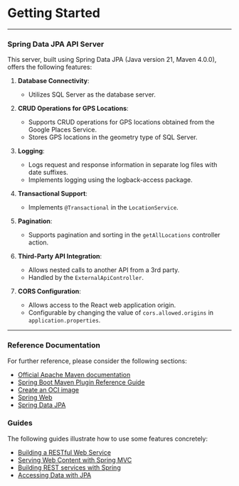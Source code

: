 # Getting Started

---

### Spring Data JPA API Server

This server, built using Spring Data JPA (Java version 21, Maven 4.0.0), offers the following features:

1. **Database Connectivity**: 
   - Utilizes SQL Server as the database server.

2. **CRUD Operations for GPS Locations**:
   - Supports CRUD operations for GPS locations obtained from the Google Places Service.
   - Stores GPS locations in the geometry type of SQL Server.

3. **Logging**:
   - Logs request and response information in separate log files with date suffixes.
   - Implements logging using the logback-access package.

4. **Transactional Support**:
   - Implements `@Transactional` in the `LocationService`.

5. **Pagination**:
   - Supports pagination and sorting in the `getAllLocations` controller action.

6. **Third-Party API Integration**:
   - Allows nested calls to another API from a 3rd party.
   - Handled by the `ExternalApiController`.

7. **CORS Configuration**:
   - Allows access to the React web application origin.
   - Configurable by changing the value of `cors.allowed.origins` in `application.properties`.

---

### Reference Documentation
For further reference, please consider the following sections:

* [Official Apache Maven documentation](https://maven.apache.org/guides/index.html)
* [Spring Boot Maven Plugin Reference Guide](https://docs.spring.io/spring-boot/docs/3.2.5/maven-plugin/reference/html/)
* [Create an OCI image](https://docs.spring.io/spring-boot/docs/3.2.5/maven-plugin/reference/html/#build-image)
* [Spring Web](https://docs.spring.io/spring-boot/docs/3.2.5/reference/htmlsingle/index.html#web)
* [Spring Data JPA](https://docs.spring.io/spring-boot/docs/3.2.5/reference/htmlsingle/index.html#data.sql.jpa-and-spring-data)

### Guides
The following guides illustrate how to use some features concretely:

* [Building a RESTful Web Service](https://spring.io/guides/gs/rest-service/)
* [Serving Web Content with Spring MVC](https://spring.io/guides/gs/serving-web-content/)
* [Building REST services with Spring](https://spring.io/guides/tutorials/rest/)
* [Accessing Data with JPA](https://spring.io/guides/gs/accessing-data-jpa/)

